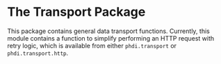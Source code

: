 # The Transport Package

This package contains general data transport functions. Currently, this module contains a function to simplify performing an HTTP request with retry logic, which is available from either `phdi.transport` or `phdi.transport.http`.

